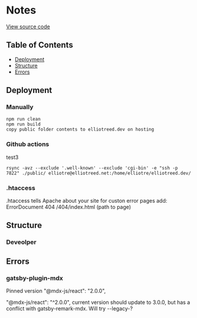 # Notes

[View source code](https://github.com/elliotreed/elliotreed_client)

## Table of Contents

- [Deployment](#deployment)
- [Structure](#structure)
- [Errors](#errors)

## Deployment

### Manually

    npm run clean
    npm run build
    copy public folder contents to elliotreed.dev on hosting

### Github actions

test3

    rsync -avz --exclude '.well-known' --exclude 'cgi-bin' -e "ssh -p 7822" ./public/ elliotre@elliotreed.net:/home/elliotre/elliotreed.dev/

### .htaccess

.htaccess tells Apache about your site
for custon error pages add:
ErrorDocument 404 /404/index.html (path to page)

## Structure

### Deveolper

## Errors

### gatsby-plugin-mdx

Pinned version "@mdx-js/react": "2.0.0",

"@mdx-js/react": "^2.0.0",
current version should update to 3.0.0, but has a conflict with gatsby-remark-mdx. Will try --legacy-?
